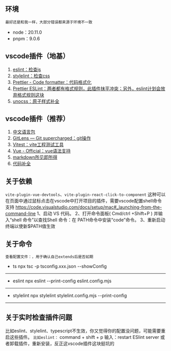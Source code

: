 ## 环境
`最好还是和我一样，大部分错误都来源于环境不一致`
+ node：20.11.0
+ pnpm：9.0.6

## vscode插件（地基）
1. [eslint：检查js](https://marketplace.visualstudio.com/items?itemName=dbaeumer.vscode-eslint)
2. [stylelint：检查css](https://marketplace.visualstudio.com/items?itemName=stylelint.vscode-stylelint)
3. [Prettier - Code formatter：代码格式化](https://marketplace.visualstudio.com/items?itemName=esbenp.prettier-vscode)
4. [Prettier ESLint：两者都有格式规则，此插件抹平冲突；另外，eslint计划会放弃格式规则这块](https://marketplace.visualstudio.com/items?itemName=rvest.vs-code-prettier-eslint)
5. [unocss：原子样式补全](https://marketplace.visualstudio.com/items?itemName=antfu.unocss)

## vscode插件（推荐）
1. [中文语言包](https://marketplace.visualstudio.com/items?itemName=MS-CEINTL.vscode-language-pack-zh-hans)
2. [GitLens — Git supercharged：git操作](https://marketplace.visualstudio.com/items?itemName=eamodio.gitlens)
3. [Vitest：vite工程测试工具](https://marketplace.visualstudio.com/items?itemName=vitest.explorer)
4. [Vue - Official：vue语法支持](https://marketplace.visualstudio.com/items?itemName=Vue.volar)
5. [markdown所见即所得](https://marketplace.visualstudio.com/items?itemName=yzhang.markdown-all-in-one)
6. [代码补全](https://marketplace.visualstudio.com/items?itemName=VisualStudioExptTeam.vscodeintellicode)

## 关于依赖
`vite-plugin-vue-devtools`、`vite-plugin-react-click-to-component`
这种可以在页面中通过鼠标点击在vscode中打开项目的插件，需要vscode配置shell命令支持
https://code.visualstudio.com/docs/setup/mac#_launching-from-the-command-line
1、启动 VS 代码。
2、打开命令面板( Cmd/ctrl +Shift+P ) 并输入“shell 命令”以查找Shell 命令：在 PATH命令中安装“code”命令。
3、重新启动终端以使新$PATH值生效

## 关于命令
`查看配置文件：，用于确认自己extends后是否如期`

- ts
npx tsc -p tsconfig.xxx.json --showConfig
___
- eslint
npx eslint --print-config eslint.config.mjs
___
- stylelint
 npx stylelint stylelint.config.mjs --print-config
___
## 关于实时检查插件问题
比如eslint、stylelint、typescript不生效，你又觉得你的配置没问题，可能需要重启这些插件。
`比如eslint：`
 command + shift + p 输入：restart ESlint server
 或者卸载插件，重新安装，反正这vscode插件这块挺坑的